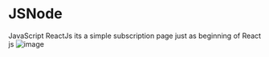 # JSNode
JavaScript
ReactJs
its a simple subscription page just as beginning of React js
![image](https://user-images.githubusercontent.com/97679329/167302774-c78bcb05-33f1-4971-b8a0-c2546e6edefe.png)
